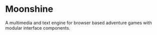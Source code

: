 # Moonshine
A multimedia and text engine for browser based adventure games with modular interface components.
